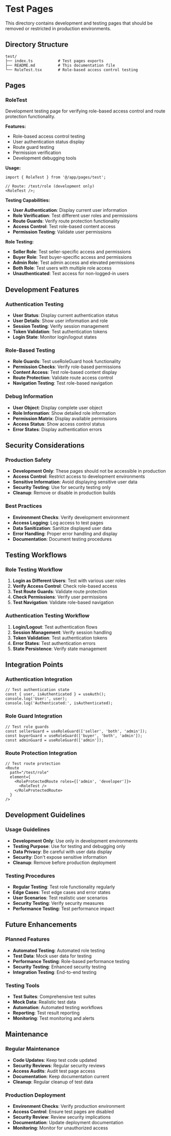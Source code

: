 # Test Pages

This directory contains development and testing pages that should be removed or restricted in production environments.

## Directory Structure

```
test/
├── index.ts           # Test pages exports
├── README.md          # This documentation file
└── RoleTest.tsx       # Role-based access control testing
```

## Pages

### RoleTest

Development testing page for verifying role-based access control and route protection functionality.

**Features:**

- Role-based access control testing
- User authentication status display
- Route guard testing
- Permission verification
- Development debugging tools

**Usage:**

```tsx
import { RoleTest } from '@/app/pages/test';

// Route: /test/role (development only)
<RoleTest />;
```

**Testing Capabilities:**

- **User Authentication**: Display current user information
- **Role Verification**: Test different user roles and permissions
- **Route Guards**: Verify route protection functionality
- **Access Control**: Test role-based content access
- **Permission Testing**: Validate user permissions

**Role Testing:**

- **Seller Role**: Test seller-specific access and permissions
- **Buyer Role**: Test buyer-specific access and permissions
- **Admin Role**: Test admin access and elevated permissions
- **Both Role**: Test users with multiple role access
- **Unauthenticated**: Test access for non-logged-in users

## Development Features

### Authentication Testing

- **User Status**: Display current authentication status
- **User Details**: Show user information and role
- **Session Testing**: Verify session management
- **Token Validation**: Test authentication tokens
- **Login State**: Monitor login/logout states

### Role-Based Testing

- **Role Guards**: Test useRoleGuard hook functionality
- **Permission Checks**: Verify role-based permissions
- **Content Access**: Test role-based content display
- **Route Protection**: Validate route access control
- **Navigation Testing**: Test role-based navigation

### Debug Information

- **User Object**: Display complete user object
- **Role Information**: Show detailed role information
- **Permission Matrix**: Display available permissions
- **Access Status**: Show access control status
- **Error States**: Display authentication errors

## Security Considerations

### Production Safety

- **Development Only**: These pages should not be accessible in production
- **Access Control**: Restrict access to development environments
- **Sensitive Information**: Avoid displaying sensitive user data
- **Security Testing**: Use for security testing only
- **Cleanup**: Remove or disable in production builds

### Best Practices

- **Environment Checks**: Verify development environment
- **Access Logging**: Log access to test pages
- **Data Sanitization**: Sanitize displayed user data
- **Error Handling**: Proper error handling and display
- **Documentation**: Document testing procedures

## Testing Workflows

### Role Testing Workflow

1. **Login as Different Users**: Test with various user roles
2. **Verify Access Control**: Check role-based access
3. **Test Route Guards**: Validate route protection
4. **Check Permissions**: Verify user permissions
5. **Test Navigation**: Validate role-based navigation

### Authentication Testing Workflow

1. **Login/Logout**: Test authentication flows
2. **Session Management**: Verify session handling
3. **Token Validation**: Test authentication tokens
4. **Error States**: Test authentication errors
5. **State Persistence**: Verify state management

## Integration Points

### Authentication Integration

```tsx
// Test authentication state
const { user, isAuthenticated } = useAuth();
console.log('User:', user);
console.log('Authenticated:', isAuthenticated);
```

### Role Guard Integration

```tsx
// Test role guards
const sellerGuard = useRoleGuard(['seller', 'both', 'admin']);
const buyerGuard = useRoleGuard(['buyer', 'both', 'admin']);
const adminGuard = useRoleGuard(['admin']);
```

### Route Protection Integration

```tsx
// Test route protection
<Route
  path="/test/role"
  element={
    <RoleProtectedRoute roles={['admin', 'developer']}>
      <RoleTest />
    </RoleProtectedRoute>
  }
/>
```

## Development Guidelines

### Usage Guidelines

- **Development Only**: Use only in development environments
- **Testing Purpose**: Use for testing and debugging only
- **Data Privacy**: Be careful with user data display
- **Security**: Don't expose sensitive information
- **Cleanup**: Remove before production deployment

### Testing Procedures

- **Regular Testing**: Test role functionality regularly
- **Edge Cases**: Test edge cases and error states
- **User Scenarios**: Test realistic user scenarios
- **Security Testing**: Verify security measures
- **Performance Testing**: Test performance impact

## Future Enhancements

### Planned Features

- **Automated Testing**: Automated role testing
- **Test Data**: Mock user data for testing
- **Performance Testing**: Role-based performance testing
- **Security Testing**: Enhanced security testing
- **Integration Testing**: End-to-end testing

### Testing Tools

- **Test Suites**: Comprehensive test suites
- **Mock Data**: Realistic test data
- **Automation**: Automated testing workflows
- **Reporting**: Test result reporting
- **Monitoring**: Test monitoring and alerts

## Maintenance

### Regular Maintenance

- **Code Updates**: Keep test code updated
- **Security Reviews**: Regular security reviews
- **Access Audits**: Audit test page access
- **Documentation**: Keep documentation current
- **Cleanup**: Regular cleanup of test data

### Production Deployment

- **Environment Checks**: Verify production environment
- **Access Control**: Ensure test pages are disabled
- **Security Review**: Review security implications
- **Documentation**: Update deployment documentation
- **Monitoring**: Monitor for unauthorized access
